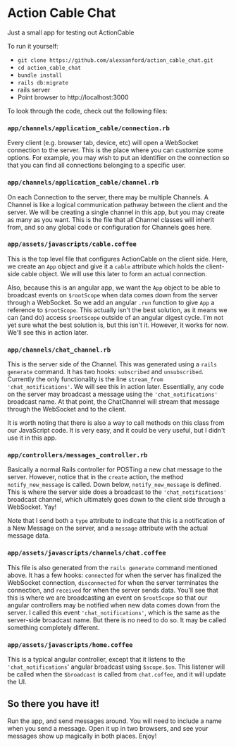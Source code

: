 # Action Cable Chat

Just a small app for testing out ActionCable

To run it yourself:

- `git clone https://github.com/alexsanford/action_cable_chat.git`
- `cd action_cable_chat`
- `bundle install`
- `rails db:migrate`
- rails server
- Point browser to http://localhost:3000

To look through the code, check out the following files:

### `app/channels/application_cable/connection.rb`

Every client (e.g. browser tab, device, etc) will open a WebSocket connection to the server. This is the place where you can customize some options. For example, you may wish to put an identifier on the connection so that you can find all connections belonging to a specific user.

### `app/channels/application_cable/channel.rb`

On each Connection to the server, there may be multiple Channels. A Channel is like a logical communication pathway between the client and the server. We will be creating a single channel in this app, but you may create as many as you want. This is the file that all Channel classes will inherit from, and so any global code or configuration for Channels goes here.

### `app/assets/javascripts/cable.coffee`

This is the top level file that configures ActionCable on the client side. Here, we create an `App` object and give it a `cable` attribute which holds the client-side cable object. We will use this later to form an actual connection.

Also, because this is an angular app, we want the `App` object to be able to broadcast events on `$rootScope` when data comes down from the server through a WebSocket. So we add an angular `.run` function to give `App` a reference to `$rootScope`. This actually isn't the best solution, as it means we can (and do) access `$rootScope` outside of an angular digest cycle. I'm not yet sure what the best solution is, but this isn't it. However, it works for now. We'll see this in action later.

### `app/channels/chat_channel.rb`

This is the server side of the Channel. This was generated using a `rails generate` command. It has two hooks: `subscribed` and `unsubscribed`. Currently the only functionality is the line `stream_from 'chat_notifications'`. We will see this in action later. Essentially, any code on the server may broadcast a message using the `'chat_notifications'` broadcast name. At that point, the ChatChannel will stream that message through the WebSocket and to the client.

It is worth noting that there is also a way to call methods on this class from our JavaScript code. It is very easy, and it could be very useful, but I didn't use it in this app.

### `app/controllers/messages_controller.rb`

Basically a normal Rails controller for POSTing a new chat message to the server. However, notice that in the `create` action, the method `notify_new_message` is called. Down below, `notify_new_message` is defined. This is where the server side does a broadcast to the `'chat_notifications'` broadcast channel, which ultimately goes down to the client side through a WebSocket. Yay!

Note that I send both a `type` attribute to indicate that this is a notification of a New Message on the server, and a `message` attribute with the actual message data.

### `app/assets/javascripts/channels/chat.coffee`

This file is also generated from the `rails generate` command mentioned above. It has a few hooks: `connected` for when the server has finalized the WebSocket connection, `disconnected` for when the server terminates the connection, and `received` for when the server sends data. You'll see that this is where we are broadcasting an event on `$rootScope` so that our angular controllers may be notified when new data comes down from the server. I called this event `'chat_notifications'`, which is the same as the server-side broadcast name. But there is no need to do so. It may be called something completely different.

### `app/assets/javascripts/home.coffee`

This is a typical angular controller, except that it listens to the `'chat_notifications`' angular broadcast using `$scope.$on`. This listener will be called when the `$broadcast` is called from `chat.coffee`, and it will update the UI.

## So there you have it!

Run the app, and send messages around. You will need to include a name when you send a message. Open it up in two browsers, and see your messages show up magically in both places. Enjoy!
